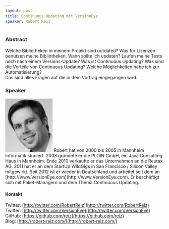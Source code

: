 ```yaml
---
layout: post
title: Continuous Updating mit VersionEye
speaker: Robert Reiz
---
```


### Abstract

Welche Bibliotheken in meinem Projekt sind outdated? Was für Lizenzen benutzen meine Bibliotheken. Wann sollte ich updaten? Laufen meine Tests noch nach einem Versions-Update? Was ist Continuous Updating? Was sind die Vorteile von Continuous Updating? Welche Möglichkeiten habe ich zur Automatisierung?  
Das sind alles Fragen auf die in dem Vortrag eingegangen wird.

### Speaker

<img src="/images/speaker/robert_reiz.png" class="speakerpic"/>
Robert hat von 2000 bis 2005 in Mannheim Informatik studiert. 2008 gründete er die PLOIN GmbH, ein Java Consulting Haus in Mannheim. Ende 2010 verkaufte er das Unternehmen an die Reutax AG. 2011 hat er an dem StartUp WildGigs in San Francisco / Silicon Valley mitgewirkt. Seit 2012 ist er wieder in Deutschland und arbeitet seit dem an [http://www.VersionEye.com](http://www.VersionEye.com). Er beschäftigt sich mit Paket-Managern und dem Thema Continuous Updating.

#### Kontakt

Twitter: [http://twitter.com/RobertReiz](http://twitter.com/RobertReiz)  
Twitter: [http://twitter.com/VersionEye](http://twitter.com/VersionEye)  
GitHub: [https://github.com/reiz](https://github.com/reiz)  
Blog: [http://robert-reiz.com/](http://robert-reiz.com/)  
